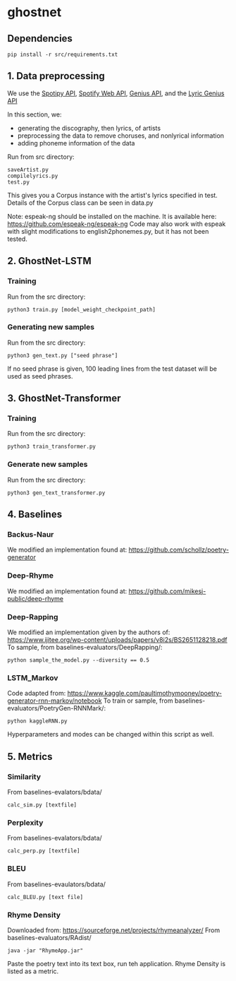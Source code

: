 # ghostnet
## Dependencies



```
pip install -r src/requirements.txt
```

   
## 1. Data preprocessing

We use the [Spotipy API](https://github.com/plamere/spotipy), [Spotify Web API](https://developer.spotify.com/documentation/web-api/), [Genius API](https://genius.com/developers), and the [Lyric Genius API](https://github.com/johnwmillr/LyricsGenius)

In this section, we: 
- generating the discography, then lyrics, of artists 
- preprocessing the data to remove choruses, and nonlyrical information
- adding phoneme information of the data

Run from src directory:
```
saveArtist.py
compilelyrics.py
test.py
```

This gives you a Corpus instance with the artist's lyrics specified in test.
Details of the Corpus class can be seen in data.py

Note: espeak-ng should be installed on the machine. It is available here: https://github.com/espeak-ng/espeak-ng
Code may also work with espeak with slight modifications to english2phonemes.py, but it has not been tested.

## 2. GhostNet-LSTM
### Training
Run from the src directory: 
```
python3 train.py [model_weight_checkpoint_path]
```

### Generating new samples
Run from the src directory: 
```
python3 gen_text.py ["seed phrase"]
```
If no seed phrase is given, 100 leading lines from the test dataset will be used as seed phrases.


## 3. GhostNet-Transformer
### Training  
Run from the src directory: 
```
python3 train_transformer.py
```

### Generate new samples
Run from the src directory: 
```
python3 gen_text_transformer.py
```

## 4. Baselines
### Backus-Naur 
We modified an implementation found at: https://github.com/schollz/poetry-generator


### Deep-Rhyme
We modified an implementation found at: https://github.com/mikesj-public/deep-rhyme



### Deep-Rapping
We modified an implementation given by the authors of: https://www.ijitee.org/wp-content/uploads/papers/v8i2s/BS2651128218.pdf
To sample, from baselines-evaluators/DeepRapping/: 
```
python sample_the_model.py --diversity == 0.5
```


### LSTM_Markov
Code adapted from: https://www.kaggle.com/paultimothymooney/poetry-generator-rnn-markov/notebook
To train or sample, from baselines-evaluators/PoetryGen-RNNMark/:
```
python kaggleRNN.py
```
Hyperparameters and modes can be changed within this script as well. 



## 5. Metrics
### Similarity 
From baselines-evalators/bdata/
```
calc_sim.py [textfile]
```
### Perplexity 
From baselines-evalators/bdata/
```
calc_perp.py [textfile]
```
### BLEU
From baselines-evaulators/bdata/
```
calc_BLEU.py [text file]
```

### Rhyme Density
Downloaded from: https://sourceforge.net/projects/rhymeanalyzer/
From baselines-evaluators/RAdist/
```
java -jar "RhymeApp.jar" 
```
Paste the poetry text into its text box, run teh application. Rhyme Density is listed as a metric.  



